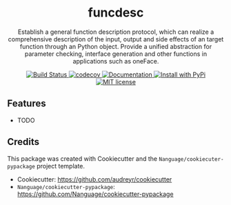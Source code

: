 <div align="center">
<h1> funcdesc </h1>

<p> Establish a general function description protocol, which can realize a comprehensive description of the input, output and side effects of an target function through an Python object. Provide a unified abstraction for parameter checking, interface generation and other functions in applications such as oneFace. </p>

<p>
    <a href="https://github.com/Nanguage/funcdesc/actions/workflows/build_and_test.yml">
        <img src="https://github.com/Nanguage/funcdesc/actions/workflows/build_and_test.yml/badge.svg" alt="Build Status">
    </a>
    <a href="https://app.codecov.io/gh/Nanguage/funcdesc">
        <img src="https://codecov.io/gh/Nanguage/funcdesc/branch/master/graph/badge.svg" alt="codecov">
    </a>
    <a href="https://funcdesc.readthedocs.io/en/latest/">
    	<img src="https://readthedocs.org/projects/funcdesc/badge/?version=latest" alt="Documentation">
    </a>
  <a href="https://pypi.org/project/funcdesc/">
    <img src="https://img.shields.io/pypi/v/funcdesc.svg" alt="Install with PyPi" />
  </a>
  <a href="https://github.com/Nanguage/funcdesc/blob/master/LICENSE">
    <img src="https://img.shields.io/github/license/Nanguage/funcdesc" alt="MIT license" />
  </a>
</p>
</div>


## Features

* TODO

## Credits

This package was created with Cookiecutter and the `Nanguage/cookiecuter-pypackage` project template.

+ Cookiecutter: https://github.com/audreyr/cookiecutter
+ `Nanguage/cookiecutter-pypackage`: https://github.com/Nanguage/cookiecutter-pypackage
